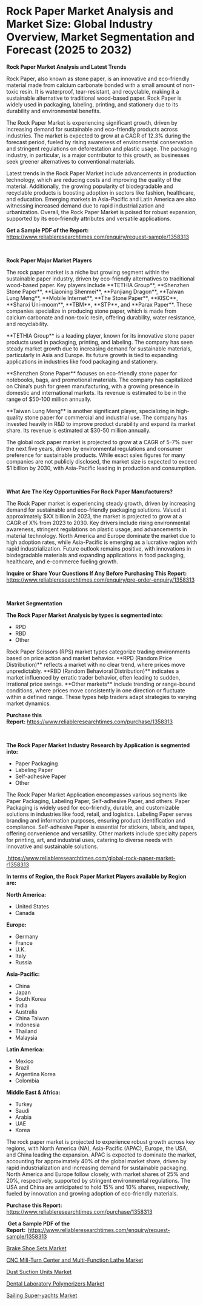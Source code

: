 <p><h1>Rock Paper Market Analysis and Market Size: Global Industry Overview, Market Segmentation and Forecast (2025 to 2032)</h1></p><p><strong>Rock Paper Market Analysis and Latest Trends</strong></p>
<p><p>Rock Paper, also known as stone paper, is an innovative and eco-friendly material made from calcium carbonate bonded with a small amount of non-toxic resin. It is waterproof, tear-resistant, and recyclable, making it a sustainable alternative to traditional wood-based paper. Rock Paper is widely used in packaging, labeling, printing, and stationery due to its durability and environmental benefits.</p><p>The Rock Paper Market is experiencing significant growth, driven by increasing demand for sustainable and eco-friendly products across industries. The market is expected to grow at a CAGR of 12.3% during the forecast period, fueled by rising awareness of environmental conservation and stringent regulations on deforestation and plastic usage. The packaging industry, in particular, is a major contributor to this growth, as businesses seek greener alternatives to conventional materials.</p><p>Latest trends in the Rock Paper Market include advancements in production technology, which are reducing costs and improving the quality of the material. Additionally, the growing popularity of biodegradable and recyclable products is boosting adoption in sectors like fashion, healthcare, and education. Emerging markets in Asia-Pacific and Latin America are also witnessing increased demand due to rapid industrialization and urbanization. Overall, the Rock Paper Market is poised for robust expansion, supported by its eco-friendly attributes and versatile applications.</p></p>
<p><strong>Get a Sample PDF of the Report:&nbsp;</strong> <a href="https://www.reliableresearchtimes.com/enquiry/request-sample/1358313?utm_campaign=2110&utm_medium=2&utm_source=Github&utm_content=ia&utm_term=24012025&utm_id=rock-paper">https://www.reliableresearchtimes.com/enquiry/request-sample/1358313</a></p>
<p>&nbsp;</p>
<p><strong>Rock Paper Major Market Players</strong></p>
<p><p>The rock paper market is a niche but growing segment within the sustainable paper industry, driven by eco-friendly alternatives to traditional wood-based paper. Key players include **TETHIA Group**, **Shenzhen Stone Paper**, **Liaoning Shenmei**, **Panjiang Dragon**, **Taiwan Lung Meng**, **Mobile Internet**, **The Stone Paper**, **KISC**, **Shanxi Uni-moom**, **TBM**, **STP**, and **Parax Paper**. These companies specialize in producing stone paper, which is made from calcium carbonate and non-toxic resin, offering durability, water resistance, and recyclability.</p><p>**TETHIA Group** is a leading player, known for its innovative stone paper products used in packaging, printing, and labeling. The company has seen steady market growth due to increasing demand for sustainable materials, particularly in Asia and Europe. Its future growth is tied to expanding applications in industries like food packaging and stationery.</p><p>**Shenzhen Stone Paper** focuses on eco-friendly stone paper for notebooks, bags, and promotional materials. The company has capitalized on China’s push for green manufacturing, with a growing presence in domestic and international markets. Its revenue is estimated to be in the range of $50-100 million annually.</p><p>**Taiwan Lung Meng** is another significant player, specializing in high-quality stone paper for commercial and industrial use. The company has invested heavily in R&D to improve product durability and expand its market share. Its revenue is estimated at $30-50 million annually.</p><p>The global rock paper market is projected to grow at a CAGR of 5-7% over the next five years, driven by environmental regulations and consumer preference for sustainable products. While exact sales figures for many companies are not publicly disclosed, the market size is expected to exceed $1 billion by 2030, with Asia-Pacific leading in production and consumption.</p></p>
<p>&nbsp;</p>
<p><strong>What Are The Key Opportunities For Rock Paper Manufacturers?</strong></p>
<p><p>The Rock Paper market is experiencing steady growth, driven by increasing demand for sustainable and eco-friendly packaging solutions. Valued at approximately $XX billion in 2023, the market is projected to grow at a CAGR of X% from 2023 to 2030. Key drivers include rising environmental awareness, stringent regulations on plastic usage, and advancements in material technology. North America and Europe dominate the market due to high adoption rates, while Asia-Pacific is emerging as a lucrative region with rapid industrialization. Future outlook remains positive, with innovations in biodegradable materials and expanding applications in food packaging, healthcare, and e-commerce fueling growth.</p></p>
<p><strong>Inquire or Share Your Questions If Any Before Purchasing This Report:</strong> <a href="https://www.reliableresearchtimes.com/enquiry/pre-order-enquiry/1358313?utm_campaign=2110&utm_medium=2&utm_source=Github&utm_content=ia&utm_term=24012025&utm_id=rock-paper">https://www.reliableresearchtimes.com/enquiry/pre-order-enquiry/1358313</a></p>
<p>&nbsp;</p>
<p><strong>Market Segmentation</strong></p>
<p><strong>The Rock Paper Market Analysis by types is segmented into:</strong></p>
<p><ul><li>RPD</li><li>RBD</li><li>Other</li></ul></p>
<p><p>Rock Paper Scissors (RPS) market types categorize trading environments based on price action and market behavior. **RPD (Random Price Distribution)** reflects a market with no clear trend, where prices move unpredictably. **RBD (Random Behavioral Distribution)** indicates a market influenced by erratic trader behavior, often leading to sudden, irrational price swings. **Other markets** include trending or range-bound conditions, where prices move consistently in one direction or fluctuate within a defined range. These types help traders adapt strategies to varying market dynamics.</p></p>
<p><strong>Purchase this Report:&nbsp;</strong><a href="https://www.reliableresearchtimes.com/purchase/1358313?utm_campaign=2110&utm_medium=2&utm_source=Github&utm_content=ia&utm_term=24012025&utm_id=rock-paper">https://www.reliableresearchtimes.com/purchase/1358313</a></p>
<p>&nbsp;</p>
<p><strong>The Rock Paper Market Industry Research by Application is segmented into:</strong></p>
<p><ul><li>Paper Packaging</li><li>Labeling Paper</li><li>Self-adhesive Paper</li><li>Other</li></ul></p>
<p><p>The Rock Paper Market Application encompasses various segments like Paper Packaging, Labeling Paper, Self-adhesive Paper, and others. Paper Packaging is widely used for eco-friendly, durable, and customizable solutions in industries like food, retail, and logistics. Labeling Paper serves branding and information purposes, ensuring product identification and compliance. Self-adhesive Paper is essential for stickers, labels, and tapes, offering convenience and versatility. Other markets include specialty papers for printing, art, and industrial uses, catering to diverse needs with innovative and sustainable solutions.</p></p>
<p><a href="https://www.reliableresearchtimes.com/global-rock-paper-market-r1358313?utm_campaign=2110&utm_medium=2&utm_source=Github&utm_content=ia&utm_term=24012025&utm_id=rock-paper">&nbsp;https://www.reliableresearchtimes.com/global-rock-paper-market-r1358313</a></p>
<p><strong>In terms of Region, the Rock Paper Market Players available by Region are:</strong></p>
<p>
    <p> <strong> North America: </strong>
        <ul>
            <li>United States</li>
            <li>Canada</li>
        </ul>
        </p> 
    <p> <strong> Europe: </strong>
        <ul>
            <li>Germany</li>
            <li>France</li>
            <li>U.K.</li>
            <li>Italy</li>
            <li>Russia</li>
        </ul>
        </p> 
    <p> <strong> Asia-Pacific: </strong>
        <ul>
            <li>China</li>
            <li>Japan</li>
            <li>South Korea</li>
            <li>India</li>
            <li>Australia</li>
            <li>China Taiwan</li>
            <li>Indonesia</li>
            <li>Thailand</li>
            <li>Malaysia</li>
        </ul>
        </p> 
    <p> <strong> Latin America: </strong>
        <ul>
            <li>Mexico</li>
            <li>Brazil</li>
            <li>Argentina Korea</li>
            <li>Colombia</li>
        </ul>
        </p> 
    <p> <strong> Middle East & Africa: </strong>
        <ul>
            <li>Turkey</li>
            <li>Saudi</li>
            <li>Arabia</li>
            <li>UAE</li>
            <li>Korea</li>
        </ul>
    </p>
    </p>
<p><p>The rock paper market is projected to experience robust growth across key regions, with North America (NA), Asia-Pacific (APAC), Europe, the USA, and China leading the expansion. APAC is expected to dominate the market, accounting for approximately 40% of the global market share, driven by rapid industrialization and increasing demand for sustainable packaging. North America and Europe follow closely, with market shares of 25% and 20%, respectively, supported by stringent environmental regulations. The USA and China are anticipated to hold 15% and 10% shares, respectively, fueled by innovation and growing adoption of eco-friendly materials.</p></p>
<p><strong>Purchase this Report: </strong><a href="https://www.reliableresearchtimes.com/purchase/1358313?utm_campaign=2110&utm_medium=2&utm_source=Github&utm_content=ia&utm_term=24012025&utm_id=rock-paper">https://www.reliableresearchtimes.com/purchase/1358313</a></p>
<p>&nbsp;<strong>Get a Sample PDF of the Report:&nbsp;&nbsp;</strong><a href="https://www.reliableresearchtimes.com/enquiry/request-sample/1358313?utm_campaign=2110&utm_medium=2&utm_source=Github&utm_content=ia&utm_term=24012025&utm_id=rock-paper">https://www.reliableresearchtimes.com/enquiry/request-sample/1358313</a></p>
<p><strong></strong></p>
<p><p><a href="https://www.linkedin.com/pulse/brake-shoe-sets-market-trends-strategic-insights-2025-czcbf?utm_campaign=2110&utm_medium=2&utm_source=Github&utm_content=ia&utm_term=24012025&utm_id=rock-paper">Brake Shoe Sets Market</a></p><p><a href="https://www.linkedin.com/pulse/cnc-mill-turn-center-multi-function-lathe-market-analysis-major-zbsmf?utm_campaign=2110&utm_medium=2&utm_source=Github&utm_content=ia&utm_term=24012025&utm_id=rock-paper">CNC Mill-Turn Center and Multi-Function Lathe Market</a></p><p><a href="https://www.linkedin.com/pulse/acomprehensive-analysis-dust-suction-units-market-covering-size-rnbtf?utm_campaign=2110&utm_medium=2&utm_source=Github&utm_content=ia&utm_term=24012025&utm_id=rock-paper">Dust Suction Units Market</a></p><p><a href="https://www.linkedin.com/pulse/market-insights-dental-laboratory-polymerizers-99-cagr-from-kpznf?utm_campaign=2110&utm_medium=2&utm_source=Github&utm_content=ia&utm_term=24012025&utm_id=rock-paper">Dental Laboratory Polymerizers Market</a></p><p><a href="https://www.linkedin.com/pulse/sailing-super-yachts-market-analysis-trends-development-ws5hc?utm_campaign=2110&utm_medium=2&utm_source=Github&utm_content=ia&utm_term=24012025&utm_id=rock-paper">Sailing Super-yachts Market</a></p></p>